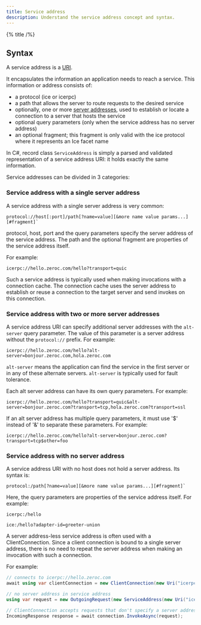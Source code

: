 ```yaml
---
title: Service address
description: Understand the service address concept and syntax.
---
```


{% title /%}

## Syntax

A service address is a [URI](https://www.rfc-editor.org/rfc/rfc3986.html).

It encapsulates the information an application needs to reach a service. This information or address consists of:
 - a protocol (ice or icerpc)
 - a path that allows the server to route requests to the desired service
 - optionally, one or more [server addresses](../connection/server-address), used to establish or locate a connection to
   a server that hosts the service
 - optional query parameters (only when the service address has no server address)
 - an optional fragment; this fragment is only valid with the ice protocol where it represents an Ice facet name

In C#, record class `ServiceAddress` is simply a parsed and validated representation of a service address URI: it holds
exactly the same information.

Service addresses can be divided in 3 categories:

### Service address with a single server address

A service address with a single server address is very common:
```
protocol://host[:port]/path[?name=value][&more name value params...][#fragment]`
```

protocol, host, port and the query parameters specify the server address of the service address. The path and the
optional fragment are properties of the service address itself.

For example:
```
icerpc://hello.zeroc.com/hello?transport=quic
```

Such a service address is typically used when making invocations with a connection cache. The connection cache uses the
server address to establish or reuse a connection to the target server and send invokes on this connection.

### Service address with two or more server addresses

A service address URI can specify additional server addresses with the `alt-server` query parameter. The value of this
parameter is a server address without the `protocol://` prefix. For example:
```
icerpc://hello.zeroc.com/hello?alt-server=bonjour.zeroc.com,hola.zeroc.com
```

`alt-server` means the application can find the service in the first server or in any of these alternate servers.
`alt-server` is typically used for fault tolerance.

Each alt server address can have its own query parameters. For example:
```
icerpc://hello.zeroc.com/hello?transport=quic&alt-server=bonjour.zeroc.com?transport=tcp,hola.zeroc.com?transport=ssl
```

If an alt server address has multiple query parameters, it must use '$' instead of '&' to separate these parameters.
For example:
```
icerpc://hello.zeroc.com/hello?alt-server=bonjour.zeroc.com?transport=tcp$other=foo
```

### Service address with no server address

A service address URI with no host does not hold a server address. Its syntax is:
```
protocol:/path[?name=value][&more name value params...][#fragment]`
```

Here, the query parameters are properties of the service address itself. For example:
```
icerpc:/hello

ice:/hello?adapter-id=greeter-union
```

A server address-less service address is often used with a ClientConnection. Since a client connection is bound to a
single server address, there is no need to repeat the server address when making an invocation with such a connection.

For example:
```csharp
// connects to icerpc://hello.zeroc.com
await using var clientConnection = new ClientConnection(new Uri("icerpc://hello.zeroc.com"));

// no server address in service address
using var request = new OutgoingRequest(new ServiceAddress(new Uri("icerpc:/hello")));

// ClientConnection accepts requests that don't specify a server address
IncomingResponse response = await connection.InvokeAsync(request);
```
